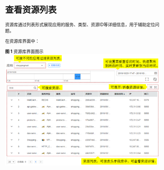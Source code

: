 # 查看资源列表<a name="ZH-CN_TOPIC_0127229096"></a>

资源库通过列表形式展现应用的服务、类型、资源ID等详细信息，用于辅助定位问题。

在资源库界面中：

**图 1**  资源库界面图示<a name="fig2074014259592"></a>  
![](figures/资源库界面图示.png "资源库界面图示")

